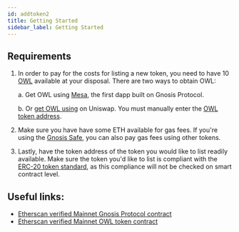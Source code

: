 ```yaml
---
id: addtoken2
title: Getting Started
sidebar_label: Getting Started
---
```


## Requirements
1. In order to pay for the costs for listing a new token, you need to have 10 [OWL](https://blog.gnosis.pm/owl-token-use-cases-6094027ecb37) available at your disposal. There are two ways to obtain OWL:

	a. Get OWL using [Mesa](https://mesa.eth.link), the first dapp built on Gnosis Protocol.

	b. Or [get OWL using](https://uniswap.exchange/swap) on Uniswap. You must manually enter the [OWL token address](https://etherscan.io/token/0x1a5f9352af8af974bfc03399e3767df6370d82e4).

2. Make sure you have have some ETH available for gas fees. If you're using the [Gnosis Safe](https://gnosis-safe.io), you can also pay gas fees using other tokens.
3. Lastly, have the token address of the token you would like to list readily available. Make sure the token you'd like to list is compliant with the [ERC-20 token standard](https://github.com/ethereum/EIPs/blob/master/EIPS/eip-20.md), as this compliance will not be checked on smart contract level.

## Useful links:
* [Etherscan verified Mainnet Gnosis Protocol contract](https://etherscan.io/address/0x6f400810b62df8e13fded51be75ff5393eaa841f)
* [Etherscan verified Mainnet OWL token contract](https://etherscan.io/token/0x1a5f9352af8af974bfc03399e3767df6370d82e4)

